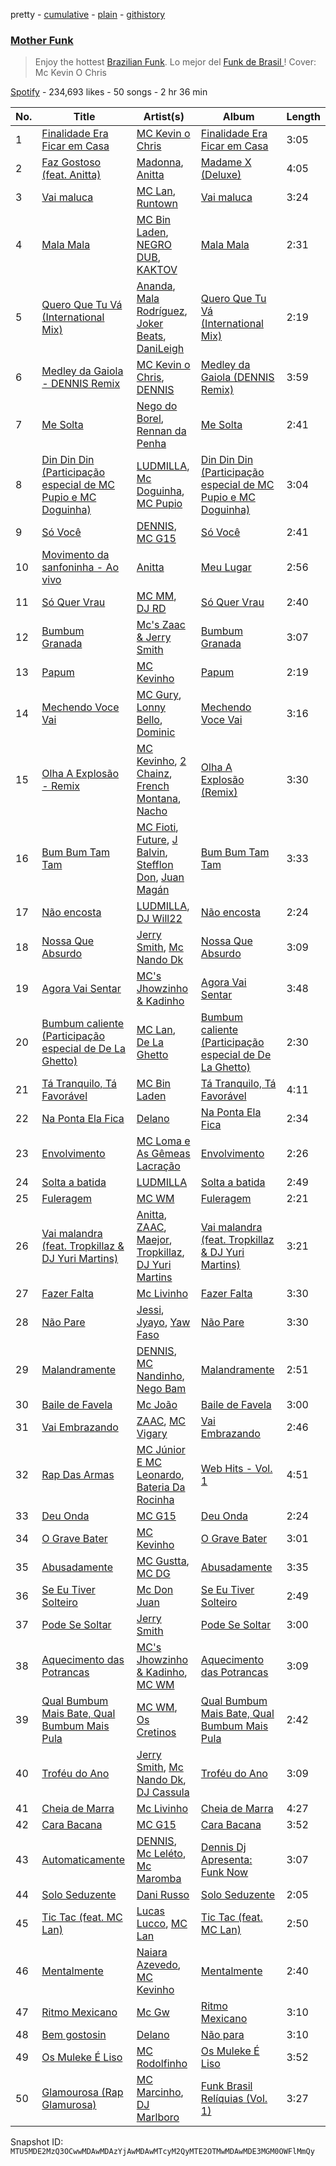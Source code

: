pretty - [cumulative](/playlists/cumulative/37i9dQZF1DXcyPBAlQvdpJ.md) - [plain](/playlists/plain/37i9dQZF1DXcyPBAlQvdpJ) - [githistory](https://github.githistory.xyz/mackorone/spotify-playlist-archive/blob/main/playlists/plain/37i9dQZF1DXcyPBAlQvdpJ)

### [Mother Funk](https://open.spotify.com/playlist/37i9dQZF1DXcyPBAlQvdpJ)

> Enjoy the hottest <a href="spotify:genre:funkbrazil">Brazilian Funk</a>\. Lo mejor del <a href="spotify:genre:funkbrazil">Funk de Brasil </a>! Cover: Mc Kevin O Chris

[Spotify](https://open.spotify.com/user/spotify) - 234,693 likes - 50 songs - 2 hr 36 min

| No. | Title | Artist(s) | Album | Length |
|---|---|---|---|---|
| 1 | [Finalidade Era Ficar em Casa](https://open.spotify.com/track/2Y73798F4zbbbvKT02fbtE) | [MC Kevin o Chris](https://open.spotify.com/artist/2UMj7NCbuqy1yUZmiSYGjJ) | [Finalidade Era Ficar em Casa](https://open.spotify.com/album/2Fm7ad2tXYu5LHKePgBLcP) | 3:05 |
| 2 | [Faz Gostoso \(feat\. Anitta\)](https://open.spotify.com/track/2SC14LGDbRWRlyLg9Wupa0) | [Madonna](https://open.spotify.com/artist/6tbjWDEIzxoDsBA1FuhfPW), [Anitta](https://open.spotify.com/artist/7FNnA9vBm6EKceENgCGRMb) | [Madame X \(Deluxe\)](https://open.spotify.com/album/1G2YEQPXaOj1JZwa3ZiGe8) | 4:05 |
| 3 | [Vai maluca](https://open.spotify.com/track/6yKUGTJaTcakKzeCQVnque) | [MC Lan](https://open.spotify.com/artist/4mb1xtQVGSK5dh8AbtwBiR), [Runtown](https://open.spotify.com/artist/6mMtnxEQkYoY5FfJIQ9Rhb) | [Vai maluca](https://open.spotify.com/album/5RjbKnAzSU2E3KSRGMZaxB) | 3:24 |
| 4 | [Mala Mala](https://open.spotify.com/track/4S9LQXEKuR1GBH34D0f277) | [MC Bin Laden](https://open.spotify.com/artist/6L7N8AEhRQFp4A2SzvPdUP), [NEGRO DUB](https://open.spotify.com/artist/65VS702SIPGgTpWgTQupMA), [KAKTOV](https://open.spotify.com/artist/4G8DaRnN7oPFkEJXwX2i94) | [Mala Mala](https://open.spotify.com/album/3o7qDzcxxtLvKwId3y9kmr) | 2:31 |
| 5 | [Quero Que Tu Vá \(International Mix\)](https://open.spotify.com/track/0PrEC7N82UwV79gg0mXPMX) | [Ananda](https://open.spotify.com/artist/3ocjm34azq21UtebolrtKj), [Mala Rodríguez](https://open.spotify.com/artist/3Ces1OJeGOVGcUB0wPaPXJ), [Joker Beats](https://open.spotify.com/artist/7tsmrNpbLkT4xL1nzRLpCu), [DaniLeigh](https://open.spotify.com/artist/0XIKGBo9PnK1ApI5tZA60d) | [Quero Que Tu Vá \(International Mix\)](https://open.spotify.com/album/5NYFSmcnoYZIN74UwObK2i) | 2:19 |
| 6 | [Medley da Gaiola \- DENNIS Remix](https://open.spotify.com/track/7rLegaz7zKB6EtDNzcslKE) | [MC Kevin o Chris](https://open.spotify.com/artist/2UMj7NCbuqy1yUZmiSYGjJ), [DENNIS](https://open.spotify.com/artist/6xlRSRMLgZbsSNd0BMobwy) | [Medley da Gaiola \(DENNIS Remix\)](https://open.spotify.com/album/4w2mFsi8WKeGFklMhyipnb) | 3:59 |
| 7 | [Me Solta](https://open.spotify.com/track/5nqehpNGoRAz4wUFK3wT9k) | [Nego do Borel](https://open.spotify.com/artist/1B0Rp4SWGnFgGCPU5Pju6E), [Rennan da Penha](https://open.spotify.com/artist/7ecRwFks8F2vYad383BkKf) | [Me Solta](https://open.spotify.com/album/79k345pMXsXXi6doexvmFx) | 2:41 |
| 8 | [Din Din Din \(Participação especial de MC Pupio e MC Doguinha\)](https://open.spotify.com/track/78Q2gghkt8iLJ7J0Uc4QYb) | [LUDMILLA](https://open.spotify.com/artist/3CDoRporvSjdzTrm99a3gi), [Mc Doguinha](https://open.spotify.com/artist/6GX3y0u61X0EHZZogsQFbL), [MC Pupio](https://open.spotify.com/artist/0n9VWli2NkR8OqJS4dXTqw) | [Din Din Din \(Participação especial de MC Pupio e MC Doguinha\)](https://open.spotify.com/album/6laRHX70QNe2Wt3iWkc8wK) | 3:04 |
| 9 | [Só Você](https://open.spotify.com/track/4xc6RrWzEOdprPqYn9Cyen) | [DENNIS](https://open.spotify.com/artist/6xlRSRMLgZbsSNd0BMobwy), [MC G15](https://open.spotify.com/artist/3Nipsl6GVwwGyeAk0J29C6) | [Só Você](https://open.spotify.com/album/5HkCmKyKVNRpNspP9vM7de) | 2:41 |
| 10 | [Movimento da sanfoninha \- Ao vivo](https://open.spotify.com/track/2loApP0kPaim0BTDVP9F26) | [Anitta](https://open.spotify.com/artist/7FNnA9vBm6EKceENgCGRMb) | [Meu Lugar](https://open.spotify.com/album/1irawiP1fDHeb7hUNf9wxN) | 2:56 |
| 11 | [Só Quer Vrau](https://open.spotify.com/track/68uKHxQzoY6gd7YSKJf21J) | [MC MM](https://open.spotify.com/artist/3a5ydeAaojKa3CHWe5PVWK), [DJ RD](https://open.spotify.com/artist/0tvACMjTDrW7HCo4F2wiIb) | [Só Quer Vrau](https://open.spotify.com/album/3Cw1Dg41vAzs1Umm2l7AMl) | 2:40 |
| 12 | [Bumbum Granada](https://open.spotify.com/track/4SCH5CuivFcShLpTg8lYOf) | [Mc's Zaac & Jerry Smith](https://open.spotify.com/artist/6WblGc5J26o230eRVSNGV3) | [Bumbum Granada](https://open.spotify.com/album/7LyIvTr7y2eEuG1VIizs16) | 3:07 |
| 13 | [Papum](https://open.spotify.com/track/5tNnnptCfuLXLHnDqrL9ku) | [MC Kevinho](https://open.spotify.com/artist/1mXAhKnZEdF6rotyyd4GBi) | [Papum](https://open.spotify.com/album/4eiu7WQBepn2ALvWA9UdbM) | 2:19 |
| 14 | [Mechendo Voce Vai](https://open.spotify.com/track/6Gn6hBURuafvtvrqAMR2Wb) | [MC Gury](https://open.spotify.com/artist/6fOyYqdh6p0ZWLs9zUDoyt), [Lonny Bello](https://open.spotify.com/artist/5Dm6nzgflFsiqwJraFSVQc), [Dominic](https://open.spotify.com/artist/7nY8uiLDsKXZMR8hVRjiZx) | [Mechendo Voce Vai](https://open.spotify.com/album/1vZBSvvuF7Mf7rV7rZemim) | 3:16 |
| 15 | [Olha A Explosão \- Remix](https://open.spotify.com/track/5RBW30fFFVav2n0IqFj0fY) | [MC Kevinho](https://open.spotify.com/artist/1mXAhKnZEdF6rotyyd4GBi), [2 Chainz](https://open.spotify.com/artist/17lzZA2AlOHwCwFALHttmp), [French Montana](https://open.spotify.com/artist/6vXTefBL93Dj5IqAWq6OTv), [Nacho](https://open.spotify.com/artist/2ayNSoKPCRAfjp6hQ76hRu) | [Olha A Explosão \(Remix\)](https://open.spotify.com/album/69krsAEiMZ6nClROTNExfp) | 3:30 |
| 16 | [Bum Bum Tam Tam](https://open.spotify.com/track/6k2900NjJeVqZM55G3Danu) | [MC Fioti](https://open.spotify.com/artist/2W6kbe0nm96COrHzNmfLLd), [Future](https://open.spotify.com/artist/1RyvyyTE3xzB2ZywiAwp0i), [J Balvin](https://open.spotify.com/artist/1vyhD5VmyZ7KMfW5gqLgo5), [Stefflon Don](https://open.spotify.com/artist/2ExGrw6XpbtUAJHTLtUXUD), [Juan Magán](https://open.spotify.com/artist/1ackd5XprZEkH3McKbQD51) | [Bum Bum Tam Tam](https://open.spotify.com/album/1E6aIrYOcysBusmGfm2Pcm) | 3:33 |
| 17 | [Não encosta](https://open.spotify.com/track/3TLik0AUo5Ri65DFrEivd4) | [LUDMILLA](https://open.spotify.com/artist/3CDoRporvSjdzTrm99a3gi), [DJ Will22](https://open.spotify.com/artist/4WrL8YBVkibeodZIhBLjsn) | [Não encosta](https://open.spotify.com/album/0FVXKp0wuQJikYk6qg1cW3) | 2:24 |
| 18 | [Nossa Que Absurdo](https://open.spotify.com/track/4s75aDCVs0lm1ubPpw9cf8) | [Jerry Smith](https://open.spotify.com/artist/6OpOg5HVCc8xVf7OVrd5Fk), [Mc Nando Dk](https://open.spotify.com/artist/3tQ3S05OMjsRpkQr8CvIqU) | [Nossa Que Absurdo](https://open.spotify.com/album/5FkIsdw4LUyfFzZ88IHpA8) | 3:09 |
| 19 | [Agora Vai Sentar](https://open.spotify.com/track/0pDaqgIForVNO4jrtTxcWT) | [MC's Jhowzinho & Kadinho](https://open.spotify.com/artist/2Q4r4Epfaaho06ONTHx7OS) | [Agora Vai Sentar](https://open.spotify.com/album/39HSKuqaxE7NH3ZeJoKqdh) | 3:48 |
| 20 | [Bumbum caliente \(Participação especial de De La Ghetto\)](https://open.spotify.com/track/2WXpTKDvFRRAKKwaNbT6OW) | [MC Lan](https://open.spotify.com/artist/4mb1xtQVGSK5dh8AbtwBiR), [De La Ghetto](https://open.spotify.com/artist/3EiLUeyEcA6fbRPSHkG5kb) | [Bumbum caliente \(Participação especial de De La Ghetto\)](https://open.spotify.com/album/6D1FwIdsvzNSEKtOXKzTTU) | 2:30 |
| 21 | [Tá Tranquilo, Tá Favorável](https://open.spotify.com/track/1Wsyt5It2PYnht0aDYcNyR) | [MC Bin Laden](https://open.spotify.com/artist/2PC0CLpUsoEQPNIZKg2ZX0) | [Tá Tranquilo, Tá Favorável](https://open.spotify.com/album/570Y9gjImTqqZ3tnwcmo5N) | 4:11 |
| 22 | [Na Ponta Ela Fica](https://open.spotify.com/track/1OtZIaJBXo3Pe6nfaMsjKT) | [Delano](https://open.spotify.com/artist/5TmW0cFVEYEbypgTdSNNDn) | [Na Ponta Ela Fica](https://open.spotify.com/album/6gF531wpZQpmM84C9vaEjW) | 2:34 |
| 23 | [Envolvimento](https://open.spotify.com/track/1Wolb8MRcXR2IMMaELTRpE) | [MC Loma e As Gêmeas Lacração](https://open.spotify.com/artist/6tdM5Njlln7nWkonCppW0u) | [Envolvimento](https://open.spotify.com/album/3GnrnufuuDBC8Kf6D5CyIi) | 2:26 |
| 24 | [Solta a batida](https://open.spotify.com/track/4yjljBusKH0hgsIzHlF85T) | [LUDMILLA](https://open.spotify.com/artist/3CDoRporvSjdzTrm99a3gi) | [Solta a batida](https://open.spotify.com/album/37ENHzff2cXEOqVbJ4WjY4) | 2:49 |
| 25 | [Fuleragem](https://open.spotify.com/track/6tuzPD1zPPvwMbGiD0TBay) | [MC WM](https://open.spotify.com/artist/14D0I0RYqvIorkPL2EWoQh) | [Fuleragem](https://open.spotify.com/album/0tyHlKvPDsGxeCzqS12iPT) | 2:21 |
| 26 | [Vai malandra \(feat\. Tropkillaz & DJ Yuri Martins\)](https://open.spotify.com/track/6u0EAxf1OJTLS7CvInuNd7) | [Anitta](https://open.spotify.com/artist/7FNnA9vBm6EKceENgCGRMb), [ZAAC](https://open.spotify.com/artist/76Xa625geVw0Q7BdyxNjA2), [Maejor](https://open.spotify.com/artist/3XcCT5MPlQPWFTJyzXbfuX), [Tropkillaz](https://open.spotify.com/artist/5bzWtCkjIAMgN93gLt56SO), [DJ Yuri Martins](https://open.spotify.com/artist/0xA8Rmfl9di0sVaPl9AyR9) | [Vai malandra \(feat\. Tropkillaz & DJ Yuri Martins\)](https://open.spotify.com/album/64qlhmKkqbgdezGE9vP5YK) | 3:21 |
| 27 | [Fazer Falta](https://open.spotify.com/track/6pSYjx66rlqRmGGTHhnjCo) | [Mc Livinho](https://open.spotify.com/artist/7me0S5Z40qVWj3gzyK8aC3) | [Fazer Falta](https://open.spotify.com/album/12SX4VJ6rdQQpMGHVBl1oe) | 3:30 |
| 28 | [Não Pare](https://open.spotify.com/track/4wIUFSrHS8wR0ggNpmHsBS) | [Jessi](https://open.spotify.com/artist/0f8oDE74ZkCvIOamuwh306), [Jyayo](https://open.spotify.com/artist/2kyppI9RJmlA20LaOqdn2s), [Yaw Faso](https://open.spotify.com/artist/15DoyzRB8Y3fOIAOoZr3MV) | [Não Pare](https://open.spotify.com/album/7GCjgOvt3728sKyNDVpQsJ) | 3:30 |
| 29 | [Malandramente](https://open.spotify.com/track/7DRP2VOMpy1rrk3iYFLCW9) | [DENNIS](https://open.spotify.com/artist/6xlRSRMLgZbsSNd0BMobwy), [MC Nandinho](https://open.spotify.com/artist/4962T3pz7AkQQaDNVBbEXf), [Nego Bam](https://open.spotify.com/artist/2XxoyHwf1qOWsJIq8y83cw) | [Malandramente](https://open.spotify.com/album/23TjtX6Ibz6fbK1pmLhPjC) | 2:51 |
| 30 | [Baile de Favela](https://open.spotify.com/track/5SsEySoOu9eSiNjiZoIe8B) | [Mc João](https://open.spotify.com/artist/0bNbdA9OJv2luvEQDYYyZP) | [Baile de Favela](https://open.spotify.com/album/38MDuoyZ7bF7TWn0JrYXiS) | 3:00 |
| 31 | [Vai Embrazando](https://open.spotify.com/track/1zhfU6YXa2pXUAQdG1NvBZ) | [ZAAC](https://open.spotify.com/artist/76Xa625geVw0Q7BdyxNjA2), [MC Vigary](https://open.spotify.com/artist/7kT7skfOOZaxMm52OqW2Oe) | [Vai Embrazando](https://open.spotify.com/album/5wFghtLrCdOUXWBQgRwqB0) | 2:46 |
| 32 | [Rap Das Armas](https://open.spotify.com/track/6Y0Lah5ZRbCZzNFcOrTN1o) | [MC Júnior E MC Leonardo](https://open.spotify.com/artist/41oppqjRz0wE0qI3WF2nZQ), [Bateria Da Rocinha](https://open.spotify.com/artist/45TdicUF4OBIxTyMOYQ6fW) | [Web Hits \- Vol\. 1](https://open.spotify.com/album/1c1GKzGiL6kytNapMScPjg) | 4:51 |
| 33 | [Deu Onda](https://open.spotify.com/track/0EPxmvsG1BY5td4aTOkWBF) | [MC G15](https://open.spotify.com/artist/3Nipsl6GVwwGyeAk0J29C6) | [Deu Onda](https://open.spotify.com/album/4kL6UmXZ0QGt4crDk2n1op) | 2:24 |
| 34 | [O Grave Bater](https://open.spotify.com/track/1bUazU9SSOh02AdlOPeTvm) | [MC Kevinho](https://open.spotify.com/artist/1mXAhKnZEdF6rotyyd4GBi) | [O Grave Bater](https://open.spotify.com/album/45flnIWcOtLPij1pv65BTm) | 3:01 |
| 35 | [Abusadamente](https://open.spotify.com/track/7vgNGxchhqDQWjKjLPTPro) | [MC Gustta](https://open.spotify.com/artist/1Rpp9XZ2UUDmW81JvQP1at), [MC DG](https://open.spotify.com/artist/7LFu0rTIuaK4oxkm80nZez) | [Abusadamente](https://open.spotify.com/album/0KbY8slBvLSmMxeiSHxKEp) | 3:35 |
| 36 | [Se Eu Tiver Solteiro](https://open.spotify.com/track/4KXdwfri1NIQCImLQr3Wli) | [Mc Don Juan](https://open.spotify.com/artist/7Lmrb6KcIzfkmgbtokjsAL) | [Se Eu Tiver Solteiro](https://open.spotify.com/album/2qSERTWWD2Exg9IGHyJTEi) | 2:49 |
| 37 | [Pode Se Soltar](https://open.spotify.com/track/2mL3B5GilTm4dUT6P8LVpd) | [Jerry Smith](https://open.spotify.com/artist/6OpOg5HVCc8xVf7OVrd5Fk) | [Pode Se Soltar](https://open.spotify.com/album/1n80hObcwA9Ic5k7TWqNNY) | 3:00 |
| 38 | [Aquecimento das Potrancas](https://open.spotify.com/track/0izojWByMi0kVjiAd2MYqD) | [MC's Jhowzinho & Kadinho](https://open.spotify.com/artist/2Q4r4Epfaaho06ONTHx7OS), [MC WM](https://open.spotify.com/artist/14D0I0RYqvIorkPL2EWoQh) | [Aquecimento das Potrancas](https://open.spotify.com/album/5iQXSTgcU3HPx8h7TwMgLF) | 3:09 |
| 39 | [Qual Bumbum Mais Bate, Qual Bumbum Mais Pula](https://open.spotify.com/track/4eZg3l8x5aMvgwsRHcZuIC) | [MC WM](https://open.spotify.com/artist/14D0I0RYqvIorkPL2EWoQh), [Os Cretinos](https://open.spotify.com/artist/64TmPY6gR7164wIueE4vo0) | [Qual Bumbum Mais Bate, Qual Bumbum Mais Pula](https://open.spotify.com/album/1YQGZVoU4WRqgUaHNyQtG1) | 2:42 |
| 40 | [Troféu do Ano](https://open.spotify.com/track/7CtFr21TzdM4ntuBkwzpxg) | [Jerry Smith](https://open.spotify.com/artist/6OpOg5HVCc8xVf7OVrd5Fk), [Mc Nando Dk](https://open.spotify.com/artist/3lX6w0gmtgVeijiFxNz5O7), [DJ Cassula](https://open.spotify.com/artist/4jthJGVVXY7PUVXUvI56Ny) | [Troféu do Ano](https://open.spotify.com/album/14SzrvcMhk0JmTovgiei8e) | 3:09 |
| 41 | [Cheia de Marra](https://open.spotify.com/track/4gvePWCd0GfkC40QshflUy) | [Mc Livinho](https://open.spotify.com/artist/7me0S5Z40qVWj3gzyK8aC3) | [Cheia de Marra](https://open.spotify.com/album/6mQcoubTzMS13896aUpWGP) | 4:27 |
| 42 | [Cara Bacana](https://open.spotify.com/track/4BjPsq3MXBNo4Qxg40igEr) | [MC G15](https://open.spotify.com/artist/3Nipsl6GVwwGyeAk0J29C6) | [Cara Bacana](https://open.spotify.com/album/6FlnkV8m1dKziisyqFtXMU) | 3:52 |
| 43 | [Automaticamente](https://open.spotify.com/track/6AaoEX192rJ6o3UFwG43sV) | [DENNIS](https://open.spotify.com/artist/6xlRSRMLgZbsSNd0BMobwy), [Mc Leléto](https://open.spotify.com/artist/7qga9VgjmVrAAawr8WwUAH), [Mc Maromba](https://open.spotify.com/artist/3o3p6fGYftm6nJpS6YJ11Q) | [Dennis Dj Apresenta: Funk Now](https://open.spotify.com/album/0do59jY4QowP4C8MkRlvz5) | 3:07 |
| 44 | [Solo Seduzente](https://open.spotify.com/track/0Lo4X8h0CWGbjceAbYQpOg) | [Dani Russo](https://open.spotify.com/artist/3hO9no9q7NErmoSlsAjJ2r) | [Solo Seduzente](https://open.spotify.com/album/2V0u2sbHaqawoDCWqmKeg9) | 2:05 |
| 45 | [Tic Tac \(feat\. MC Lan\)](https://open.spotify.com/track/3SdYnX1212sx5X0N4Lj3Vb) | [Lucas Lucco](https://open.spotify.com/artist/06cd30Cv9US973Ika84gDw), [MC Lan](https://open.spotify.com/artist/4mb1xtQVGSK5dh8AbtwBiR) | [Tic Tac \(feat\. MC Lan\)](https://open.spotify.com/album/10UBmkw6e5Nu4gn0es7RvH) | 2:50 |
| 46 | [Mentalmente](https://open.spotify.com/track/0Chw8wzV8Fyjv8ahoCIr7u) | [Naiara Azevedo](https://open.spotify.com/artist/0jD7VeE1m2SdHbOWeCtB9l), [MC Kevinho](https://open.spotify.com/artist/1mXAhKnZEdF6rotyyd4GBi) | [Mentalmente](https://open.spotify.com/album/3AQPCZzBkYeekl94fTtoOv) | 2:40 |
| 47 | [Ritmo Mexicano](https://open.spotify.com/track/6ZR7rT7vfwtY0EqyLeyAaO) | [Mc Gw](https://open.spotify.com/artist/0f1IECbrVV952unZkzrsg2) | [Ritmo Mexicano](https://open.spotify.com/album/7p0dzxhHLqwgUIkMKkeuXO) | 3:10 |
| 48 | [Bem gostosin](https://open.spotify.com/track/0SKfV6E5xeKgBQn159vxAq) | [Delano](https://open.spotify.com/artist/5TmW0cFVEYEbypgTdSNNDn) | [Não para](https://open.spotify.com/album/60VSUd55MkWsYQu7axSJlR) | 3:10 |
| 49 | [Os Muleke É Liso](https://open.spotify.com/track/6OmKF6WW3eQtZzGQ4hDSOX) | [MC Rodolfinho](https://open.spotify.com/artist/4885EF8HYSK3OyCRe7yZIp) | [Os Muleke É Liso](https://open.spotify.com/album/4H8m7WqTAjfVBTcw7qgBDp) | 3:52 |
| 50 | [Glamourosa \(Rap Glamurosa\)](https://open.spotify.com/track/3C9d0i0lsdlwLkNUt5pD2g) | [MC Marcinho](https://open.spotify.com/artist/4p69SuY1rr6V62ihHhxiFU), [DJ Marlboro](https://open.spotify.com/artist/2A34a0y7xLXf20pXZpbjCY) | [Funk Brasil Relíquias \(Vol\. 1\)](https://open.spotify.com/album/3HrDEZklVEj1rChbh40pHA) | 3:27 |

Snapshot ID: `MTU5MDE2MzQ3OCwwMDAwMDAzYjAwMDAwMTcyM2QyMTE2OTMwMDAwMDE3MGM0OWFlMmQy`